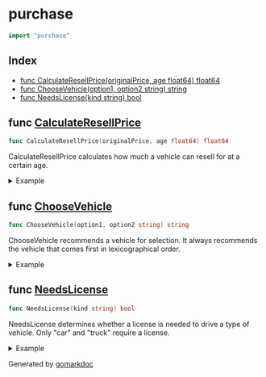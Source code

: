 <!-- Code generated by gomarkdoc. DO NOT EDIT -->

# purchase

```go
import "purchase"
```

## Index

- [func CalculateResellPrice(originalPrice, age float64) float64](<#func-calculateresellprice>)
- [func ChooseVehicle(option1, option2 string) string](<#func-choosevehicle>)
- [func NeedsLicense(kind string) bool](<#func-needslicense>)


## func [CalculateResellPrice](<https://github.com/vpayno/exercism-workspace/blob/main/go/vehicle-purchase/vehicle_purchase.go#L35>)

```go
func CalculateResellPrice(originalPrice, age float64) float64
```

CalculateResellPrice calculates how much a vehicle can resell for at a certain age\.

<details><summary>Example</summary>
<p>

```go
{
	fmt.Println(CalculateResellPrice(1000, 1))
	fmt.Println(CalculateResellPrice(1000, 5))
	fmt.Println(CalculateResellPrice(1000, 15))

}
```

#### Output

```
800
700
500
```

</p>
</details>

## func [ChooseVehicle](<https://github.com/vpayno/exercism-workspace/blob/main/go/vehicle-purchase/vehicle_purchase.go#L22>)

```go
func ChooseVehicle(option1, option2 string) string
```

ChooseVehicle recommends a vehicle for selection\. It always recommends the vehicle that comes first in lexicographical order\.

<details><summary>Example</summary>
<p>

```go
{
	fmt.Println(ChooseVehicle("Wuling Hongguang", "Toyota Corolla"))
	fmt.Println(ChooseVehicle("Volkswagen Beetle", "Volkswagen Golf"))

}
```

#### Output

```
Toyota Corolla is clearly the better choice.
Volkswagen Beetle is clearly the better choice.
```

</p>
</details>

## func [NeedsLicense](<https://github.com/vpayno/exercism-workspace/blob/main/go/vehicle-purchase/vehicle_purchase.go#L8>)

```go
func NeedsLicense(kind string) bool
```

NeedsLicense determines whether a license is needed to drive a type of vehicle\. Only "car" and "truck" require a license\.

<details><summary>Example</summary>
<p>

```go
{
	fmt.Println(NeedsLicense("car"))
	fmt.Println(NeedsLicense("bike"))

}
```

#### Output

```
true
false
```

</p>
</details>



Generated by [gomarkdoc](<https://github.com/princjef/gomarkdoc>)
